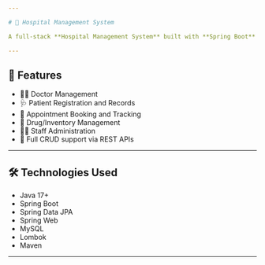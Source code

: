 ```yaml
---

# 🏥 Hospital Management System

A full-stack **Hospital Management System** built with **Spring Boot** and **MySQL** to manage patients, doctors, appointments, billing, inventory, and staff efficiently. This system supports CRUD operations, role-based access, and an intuitive UI for admin and users.

---
```


## 🚀 Features

- 👨‍⚕️ Doctor Management
- 🩺 Patient Registration and Records
- 📅 Appointment Booking and Tracking
- 💊 Drug/Inventory Management  
- 👩‍💼 Staff Administration 
- 🔄 Full CRUD support via REST APIs

---

## 🛠️ Technologies Used

- Java 17+  
- Spring Boot  
- Spring Data JPA
- Spring Web 
- MySQL  
- Lombok  
- Maven
  
---

